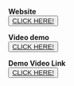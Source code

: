 
**Website**   
<button>
    <a href="https://chettinad.swm5.repl.co/">CLICK HERE!  </a>
</button>   

**Video demo**   
<button>
    <a href="https://youtu.be/1HAiOlgSPAo">CLICK HERE!  </a>
</button>  


**Demo Video Link**   
<button>
    <a href="https://youtu.be/RVoHUWsUEo8">CLICK HERE!  </a>
</button>   
